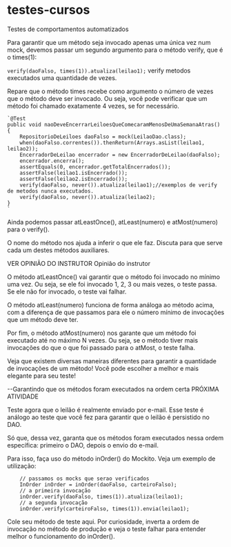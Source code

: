 # testes-cursos
Testes de comportamentos automatizados

Para garantir que um método seja invocado apenas uma única vez num mock, devemos passar um segundo argumento para o método verify, que é o times(1):

`verify(daoFalso, times(1)).atualiza(leilao1);` verify metodos executados uma quantidade de vezes.

Repare que o método times recebe como argumento o número de vezes que o método deve ser invocado. Ou seja, você pode verificar que um método foi chamado exatamente 4 vezes, se for necessário.

    `@Test
    public void naoDeveEncerrarLeiloesQueComecaramMenosDeUmaSemanaAtras() {
        RepositorioDeLeiloes daoFalso = mock(LeilaoDao.class);
        when(daoFalso.correntes()).thenReturn(Arrays.asList(leilao1, leilao2));
        EncerradorDeLeilao encerrador = new EncerradorDeLeilao(daoFalso);
        encerrador.encerra();
        assertEquals(0, encerrador.getTotalEncerrados());
        assertFalse(leilao1.isEncerrado());
        assertFalse(leilao2.isEncerrado());
        verify(daoFalso, never()).atualiza(leilao1);//exemplos de verify de metodos nunca executados.
        verify(daoFalso, never()).atualiza(leilao2);
    }
    `
    
Ainda podemos passar atLeastOnce(), atLeast(numero) e atMost(numero) para o verify().

O nome do método nos ajuda a inferir o que ele faz. Discuta para que serve cada um destes métodos auxiliares.

VER OPINIÃO DO INSTRUTOR
Opinião do instrutor

O método atLeastOnce() vai garantir que o método foi invocado no mínimo uma vez. Ou seja, se ele foi invocado 1, 2, 3 ou mais vezes, o teste passa. Se ele não for invocado, o teste vai falhar.

O método atLeast(numero) funciona de forma análoga ao método acima, com a diferença de que passamos para ele o número mínimo de invocações que um método deve ter.

Por fim, o método atMost(numero) nos garante que um método foi executado até no máximo N vezes. Ou seja, se o método tiver mais invocações do que o que foi passado para o atMost, o teste falha.

Veja que existem diversas maneiras diferentes para garantir a quantidade de invocações de um método! Você pode escolher a melhor e mais elegante para seu teste!


--Garantindo que os métodos foram executados na ordem certa
PRÓXIMA ATIVIDADE

Teste agora que o leilão é realmente enviado por e-mail. Esse teste é análogo ao teste que você fez para garantir que o leilão é persistido no DAO.

Só que, dessa vez, garanta que os métodos foram executados nessa ordem específica: primeiro o DAO, depois o envio do e-mail.

Para isso, faça uso do método inOrder() do Mockito. Veja um exemplo de utilização:

        // passamos os mocks que serao verificados
        InOrder inOrder = inOrder(daoFalso, carteiroFalso);
        // a primeira invocação
        inOrder.verify(daoFalso, times(1)).atualiza(leilao1);    
        // a segunda invocação
        inOrder.verify(carteiroFalso, times(1)).envia(leilao1);    
Cole seu método de teste aqui. Por curiosidade, inverta a ordem de invocação no método de produção e veja o teste falhar para entender melhor o funcionamento do inOrder().
